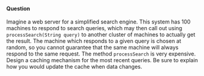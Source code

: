 #### Question

Imagine a web server for a simplified search engine. This system has 100 machines to respond to search queries, which may then call out using `processSearch(String query)` to another cluster of machines to actually get the result. The machine which responds to a given query is chosen at random, so you cannot guarantee that the same machine will always respond to the same request. The method `processSearch` is very expensive. Design a caching mechanism for the most recent queries. Be sure to explain how you would update the cache when data changes.
